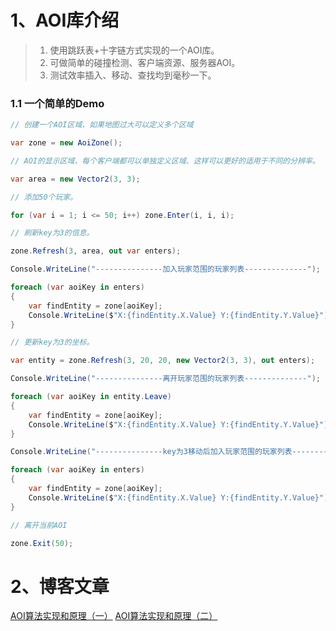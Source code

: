 # 1、AOI库介绍

> 1. 使用跳跃表+十字链方式实现的一个AOI库。
> 2. 可做简单的碰撞检测、客户端资源、服务器AOI。
> 3. 测试效率插入、移动、查找均到毫秒一下。

### 1.1 一个简单的Demo

```c#
// 创建一个AOI区域、如果地图过大可以定义多个区域

var zone = new AoiZone();

// AOI的显示区域、每个客户端都可以单独定义区域、这样可以更好的适用于不同的分辨率。

var area = new Vector2(3, 3);

// 添加50个玩家。

for (var i = 1; i <= 50; i++) zone.Enter(i, i, i);

// 刷新key为3的信息。

zone.Refresh(3, area, out var enters);

Console.WriteLine("---------------加入玩家范围的玩家列表--------------");

foreach (var aoiKey in enters)
{
    var findEntity = zone[aoiKey];
    Console.WriteLine($"X:{findEntity.X.Value} Y:{findEntity.Y.Value}");
}

// 更新key为3的坐标。

var entity = zone.Refresh(3, 20, 20, new Vector2(3, 3), out enters);

Console.WriteLine("---------------离开玩家范围的玩家列表--------------");

foreach (var aoiKey in entity.Leave)
{
    var findEntity = zone[aoiKey];
    Console.WriteLine($"X:{findEntity.X.Value} Y:{findEntity.Y.Value}");
}

Console.WriteLine("---------------key为3移动后加入玩家范围的玩家列表--------------");

foreach (var aoiKey in enters)
{
    var findEntity = zone[aoiKey];
    Console.WriteLine($"X:{findEntity.X.Value} Y:{findEntity.Y.Value}");
}

// 离开当前AOI

zone.Exit(50);
```


# 2、博客文章

[AOI算法实现和原理（一）](https://zhuanlan.zhihu.com/p/56114206) [AOI算法实现和原理（二）](https://zhuanlan.zhihu.com/p/345741408)
